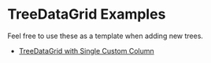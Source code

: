 # TreeDataGrid Examples

Feel free to use these as a template when adding new trees.

- [TreeDataGrid with Single Custom Column](./001-querying-windows-and-workspaces.cs)
